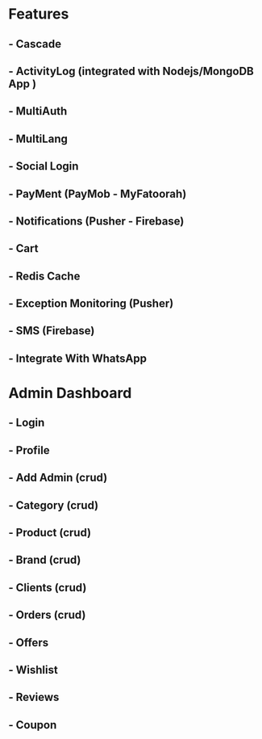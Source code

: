 #  Features
## - Cascade
## - ActivityLog (integrated with Nodejs/MongoDB App )
## - MultiAuth
## - MultiLang
## - Social Login
## - PayMent (PayMob - MyFatoorah)
## - Notifications (Pusher - Firebase)
## - Cart
## - Redis Cache
## - Exception Monitoring (Pusher)
## - SMS (Firebase)
## - Integrate With WhatsApp


# Admin Dashboard
## - Login
## - Profile
## - Add Admin (crud)
## - Category (crud)
## - Product (crud)
## - Brand (crud)
## - Clients (crud)
## - Orders (crud)
## - Offers 
## - Wishlist
## - Reviews
## - Coupon